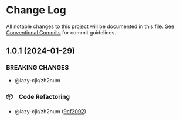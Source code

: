# Change Log

All notable changes to this project will be documented in this file.
See [Conventional Commits](https://conventionalcommits.org) for commit guidelines.

## 1.0.1 (2024-01-29)


### BREAKING CHANGES

* @lazy-cjk/zh2num



### 📦　Code Refactoring

* @lazy-cjk/zh2num ([9cf2092](https://github.com/bluelovers/ws-string/commit/9cf2092e0d7dfdcdc2e28b5c6a8cc9e562c4548b))
